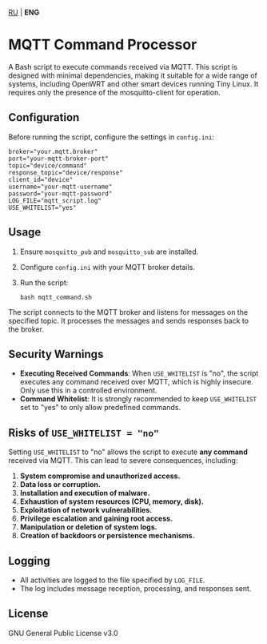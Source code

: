 [RU](README_RU.md) | **ENG**

# MQTT Command Processor

A Bash script to execute commands received via MQTT.
This script is designed with minimal dependencies, making it suitable for a wide range of systems, including OpenWRT and other smart devices running Tiny Linux. It requires only the presence of the mosquitto-client for operation.

## Configuration

Before running the script, configure the settings in `config.ini`:

~~~
broker="your.mqtt.broker"
port="your-mqtt-broker-port"
topic="device/command"
response_topic="device/response"
client_id="device"
username="your-mqtt-username"
password="your-mqtt-password"
LOG_FILE="mqtt_script.log"
USE_WHITELIST="yes"
~~~

## Usage

1. Ensure `mosquitto_pub` and `mosquitto_sub` are installed.
2. Configure `config.ini` with your MQTT broker details.
3. Run the script:

   ~~~
   bash mqtt_command.sh
   ~~~

The script connects to the MQTT broker and listens for messages on the specified topic. It processes the messages and sends responses back to the broker.

## Security Warnings

- **Executing Received Commands**: When `USE_WHITELIST` is "no", the script executes any command received over MQTT, which is highly insecure. Only use this in a controlled environment.
- **Command Whitelist**: It is strongly recommended to keep `USE_WHITELIST` set to "yes" to only allow predefined commands.

## Risks of `USE_WHITELIST = "no"`

Setting `USE_WHITELIST` to "no" allows the script to execute **any command** received via MQTT. This can lead to severe consequences, including:

1. **System compromise and unauthorized access.**
2. **Data loss or corruption.**
3. **Installation and execution of malware.**
4. **Exhaustion of system resources (CPU, memory, disk).**
5. **Exploitation of network vulnerabilities.**
6. **Privilege escalation and gaining root access.**
7. **Manipulation or deletion of system logs.**
8. **Creation of backdoors or persistence mechanisms.**

## Logging

- All activities are logged to the file specified by `LOG_FILE`.
- The log includes message reception, processing, and responses sent.

## License

GNU General Public License v3.0
